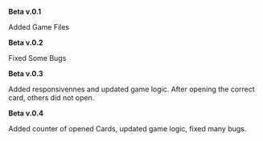 **Beta v.0.1**

Added Game Files

**Beta v.0.2**

Fixed Some Bugs

**Beta v.0.3**

Added responsivennes and updated game logic. After opening the correct card, others did not open.

**Beta v.0.4**

Added counter of opened Cards, updated game logic, fixed many bugs.